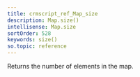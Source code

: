 ```yaml
---
title: crmscript_ref_Map_size
description: Map.size()
intellisense: Map.size
sortOrder: 528
keywords: size()
so.topic: reference
---
```


Returns the number of elements in the map.


